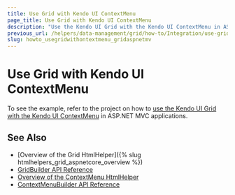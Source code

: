 ```yaml
---
title: Use Grid with Kendo UI ContextMenu
page_title: Use Grid with Kendo UI ContextMenu
description: "Use the Kendo UI Grid with the Kendo UI ContextMenu in ASP.NET MVC applications."
previous_url: /helpers/data-management/grid/how-to/Integration/use-grid-with-contextmenu
slug: howto_usegridwithontextmenu_gridaspnetmv
---
```


# Use Grid with Kendo UI ContextMenu

To see the example, refer to the project on how to [use the Kendo UI Grid with the Kendo UI ContextMenu](https://github.com/telerik/ui-for-aspnet-mvc-examples/tree/master/grid/grid-with-context-menu) in ASP.NET MVC applications.

## See Also

* [Overview of the Grid HtmlHelper]({% slug htmlhelpers_grid_aspnetcore_overview %})
* [GridBuilder API Reference](http://docs.telerik.com/aspnet-mvc/api/Kendo.Mvc.UI.Fluent/GridBuilder)
* [Overview of the ContextMenu HtmlHelper](http://docs.telerik.com/aspnet-mvc/api/Kendo.Mvc.UI.Fluent/ContextMenuBuilder)
* [ContextMenuBuilder API Reference](http://docs.telerik.com/kendo-ui/aspnet-mvc/api/Kendo.Mvc.UI.Fluent/ContextMenuBuilder)


